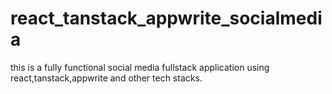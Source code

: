 # react_tanstack_appwrite_socialmedia

this is a fully functional social media fullstack application using react,tanstack,appwrite and other tech stacks.
